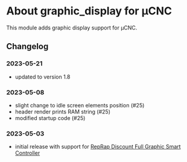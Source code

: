 # About graphic_display for µCNC

This module adds graphic display support for µCNC.

## Changelog

### 2023-05-21

- updated to version 1.8

### 2023-05-08

- slight change to idle screen elements position (#25)
- header render prints RAM string (#25)
- modified startup code (#25)

### 2023-05-03

- initial release with support for [RepRap Discount Full Graphic Smart Controller](https://reprap.org/wiki/RepRapDiscount_Full_Graphic_Smart_Controller)
